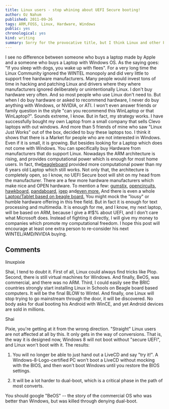 ```yaml
---
title: Linux users - stop whining about UEFI Secure booting!
author: Oz Nahum
published: 2011-09-26
tags: ARM,FOSS, Linux, Hardware, Windows
public: yes
chronological: yes
kind: writing 
summary: Sorry for the provocative title, but I think Linux and other FOSS  Operating System should really stop whining about the UEFI secure booting.
---
```


I see no difference between someone who buys a laptop made by Apple and
a someone who buys a Laptop with Windows OS. As the saying goes: "If you
sleep with dogs, you wake up with flees". For a very long time the Linux
Community ignored the WINTEL monopoly and did very little to support
free hardware manufacturers. Many people would invest tons of time in
hacking and patching Linux and drivers where they where manufacturers
ignored deliberately or unintentionally Linux.
I don't buy hardware very often. And so most people who use Linux don't
need to. But when I do buy hardware or asked to recommend hardware, I
never do buy anything with Windows, or NVIDIA, or ATI.
I won't even answer friends or family question in the style "can you
recommend this WinLaptop or that WinLaptop?". Sounds extreme, I know.
But in fact, my strategy works. I have successfully bought my own Laptop
from a small company that sells Clevo laptops with out windows. And more
than 5 friends of mine who saw "Linux Just Works" out of the box,
decided to buy these laptops too. I think it shows that there is a
Market for people who are not interested in Windows. Even if it is
small, it is growing.
But besides looking for a Laptop which does not come with Windows. You
can specifically buy Hardware from manufacturers that do support Linux.
Nowadays the ARM architecture is rising, and provides computational 
power which is enough for most home users. 
In fact, the[beagleboard](http://beagleboard.org/) provided more computational
power than my 6 years old Laptop which still works. Not only that, the
architecture is completely open, so I know, no UEFI Secure boot will
shit on my head from the manufacturer. 
There are a few more hardware manufacturers which make nice and OPEN
hardware. To mention a few:
[gumstix](http://www.gumstix.com/),
[opencircuits](http://www.opencircuits.com/Main_Page),
[hawkboard](http://www.hawkboard.org/),
[pandaboard](http://pandaboard.org/),
[igep](http://www.igep.es/index.php?option=com_content&view=article&id=46&Itemid=55)
and[even
more.](http://processors.wiki.ti.com/index.php?title=OMAP3_Boards.%20)
And there is even a whole [Laptop/Tablet based on beagle board.](http://www.alwaysinnovating.com/home/index.htm)
You might mock the "lousy" or humble hardware offering in this free
field. But in fact it is enough for text processing and multimedia. It
is enough for me, and I know, my next laptop, will be based on ARM,
because I give a #!$% about UEFI, and I don't care what Microsoft
does. Instead of fighting it directly, I will give my money to companies
which promote my computational freedom. 
I hope this post will encourage at least one extra person to re-consider
his next WINTEL/AMD/NVIDIA buying. 

Comments
--------

linuxpixie

Shai,
I tend to doubt it. First of all, Linux could always find tricks like
Plop.
Second, there is still virtual machines for Windows. And finally, BeOS,
was commercial, and there was no ARM. 
Third, I could easily see the BRIC countries strongly start installing
Linux in Schools on Beagle board based computers. It will be the final
BLOW to Wintel. 
And finally, one Linux will stop trying to go mainstream through the
door, it will be discovered. No body asks for dual booting his Android
with WinCE, and yet Android devices are sold in millions.

Shai

Pixie, you're getting at it from the wrong direction. "Straight" Linux
users are not affected at all by this. It only gets in the way of
conversions. That is, the way it is designed now, Windows 8 will not
boot without "secure UEFI", and Linux won't boot with it. The results:

1) You will no longer be able to just hand out a LiveCD and say "try
it!". A Windows-8-Logo-certified PC won't boot a LiveCD without mocking
with the BIOS, and then won't boot Windows until you restore the BIOS
settings.

2) It will be a lot harder to dual-boot, which is a critical phase in
the path of most converts.

You should google "BeOS" -- the story of the commercial OS who was
better than Windows, but was killed through denying dual-boot.
